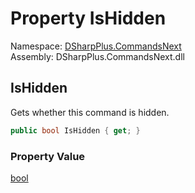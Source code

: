 # Property IsHidden

Namespace: [DSharpPlus.CommandsNext](DSharpPlus.CommandsNext.md)  
Assembly: DSharpPlus.CommandsNext.dll

## <a id="DSharpPlus_CommandsNext_Command_IsHidden"></a>IsHidden

Gets whether this command is hidden.

```csharp
public bool IsHidden { get; }
```

### Property Value

[bool](https://learn.microsoft.com/dotnet/api/system.boolean)

